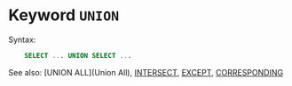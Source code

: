 # Keyword `UNION`

Syntax:
```sql
    SELECT ... UNION SELECT ...
```

See also: [UNION ALL](Union All), [INTERSECT](Intersect), [EXCEPT](Except), [CORRESPONDING](Corresponding)

